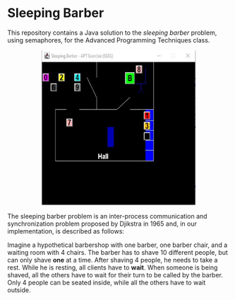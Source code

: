 # Sleeping Barber
This repository contains a Java solution to the *sleeping barber* problem, using semaphores, for the Advanced Programming Techniques class. 

<p align='center'>
	<img src="assets/SleepingBarber.jpg" alt="SleepingBarber Gui" style="height: 350px; width:350px;"/>
</p>


The sleeping barber problem is an inter-process communication and synchronization problem proposed by Djikstra in 1965 and, in our implementation, is described as follows:

Imagine a hypothetical barbershop with one barber, one barber chair, and a waiting room with 4 chairs. The barber has to shave 10 different people, but can only shave **one** at a time. After shaving 4 people, he needs to take a rest. While he is resting, all clients have to **wait**. When someone is being shaved, all the others have to wait for their turn to be called by the barber. Only 4 people can be seated inside, while all the others have to wait outside.

